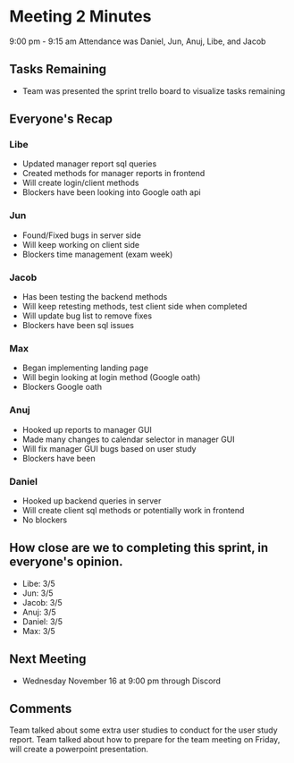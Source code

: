 # Meeting 2 Minutes
9:00 pm - 9:15 am
Attendance was Daniel, Jun, Anuj, Libe, and Jacob

## Tasks Remaining
- Team was presented the sprint trello board to visualize tasks remaining

## Everyone's Recap

### Libe
- Updated manager report sql queries
- Created methods for manager reports in frontend
- Will create login/client methods
- Blockers have been looking into Google oath api
 
### Jun
- Found/Fixed bugs in server side
- Will keep working on client side
- Blockers time management (exam week)

### Jacob
- Has been testing the backend methods
- Will keep retesting methods, test client side when completed
- Will update bug list to remove fixes
- Blockers have been sql issues

### Max
- Began implementing landing page
- Will begin looking at login method (Google oath)
- Blockers Google oath

### Anuj
- Hooked up reports to manager GUI
- Made many changes to calendar selector in manager GUI
- Will fix manager GUI bugs based on user study
- Blockers have been 

### Daniel
- Hooked up backend queries in server
- Will create client sql methods or potentially work in frontend
- No blockers

## How close are we to completing this sprint, in everyone's opinion.
- Libe: 3/5
- Jun: 3/5
- Jacob: 3/5
- Anuj: 3/5
- Daniel: 3/5
- Max: 3/5

## Next Meeting
- Wednesday November 16 at 9:00 pm through Discord

## Comments
Team talked about some extra user studies to conduct for the user study report.
Team talked about how to prepare for the team meeting on Friday, will create a powerpoint
presentation.
